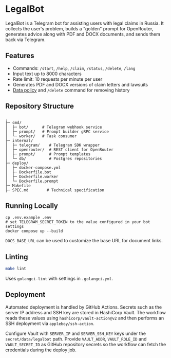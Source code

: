 # LegalBot

LegalBot is a Telegram bot for assisting users with legal claims in Russia. It collects the user's problem, builds a "golden" prompt for OpenRouter, generates advice along with PDF and DOCX documents, and sends them back via Telegram.

## Features
- Commands: `/start`, `/help`, `/claim`, `/status`, `/delete`, `/lang`
- Input text up to 8000 characters
- Rate limit: 10 requests per minute per user
- Generates PDF and DOCX versions of claim letters and lawsuits
- [Data policy](DATA_POLICY.md) and `/delete` command for removing history

## Repository Structure
```
.
├─ cmd/
│  ├─ bot/      # Telegram webhook service
│  ├─ prompt/   # Prompt builder gRPC service
│  └─ worker/   # Task consumer
├─ internal/
│  ├─ telegram/    # Telegram SDK wrapper
│  ├─ openrouter/  # REST client for OpenRouter
│  ├─ prompt/      # Prompt templates
│  └─ db/          # Postgres repositories
├─ deploy/
│  ├─ docker-compose.yml
│  ├─ Dockerfile.bot
│  ├─ Dockerfile.worker
│  └─ Dockerfile.prompt
├─ Makefile
├─ SPEC.md        # Technical specification
```

## Running Locally
```
cp .env.example .env
# set TELEGRAM_SECRET_TOKEN to the value configured in your bot settings
docker compose up --build
```

`DOCS_BASE_URL` can be used to customize the base URL for document links.

## Linting
```bash
make lint
```
Uses `golangci-lint` with settings in `.golangci.yml`.

## Deployment
Automated deployment is handled by GitHub Actions. Secrets such as the server
IP address and SSH key are stored in HashiCorp Vault. The workflow reads these
values using `hashicorp/vault-action@v2` and then performs an SSH deployment via
`appleboy/ssh-action`.

Configure Vault with `SERVER_IP` and `SERVER_SSH_KEY` keys under the
`secret/data/legalbot` path. Provide `VAULT_ADDR`, `VAULT_ROLE_ID` and
`VAULT_SECRET_ID` as GitHub repository secrets so the workflow can fetch the
credentials during the deploy job.
